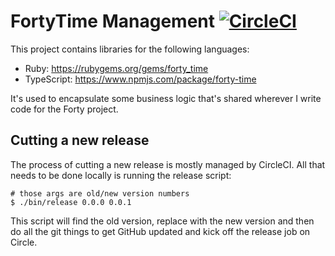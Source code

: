 # FortyTime Management [![CircleCI][badge]][circle]

This project contains libraries for the following languages:

* Ruby: https://rubygems.org/gems/forty_time
* TypeScript: https://www.npmjs.com/package/forty-time

It's used to encapsulate some business logic that's shared wherever I write code
for the Forty project.

## Cutting a new release

The process of cutting a new release is mostly managed by CircleCI. All that
needs to be done locally is running the release script:

```
# those args are old/new version numbers
$ ./bin/release 0.0.0 0.0.1
```

This script will find the old version, replace with the new version and then do
all the git things to get GitHub updated and kick off the release job on Circle.

[badge]: https://circleci.com/gh/verynicecode/forty-time-management.svg?style=svg
[circle]: https://circleci.com/gh/verynicecode/forty-time-management
